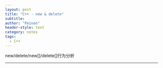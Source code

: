```yaml
---
layout: post
title: "C++ - new & delete"
subtitle:
author: "Peinan"
header-style: text
category: notes
tags:
  - C++
---
```


new/delete/new[]/delete[]行为分析

---